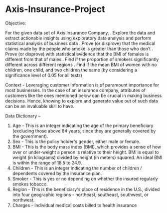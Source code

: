 # Axis-Insurance-Project


Objective:

For the given data set of Axis Insurance Company,
 . Explore the data and extract actionable insights using exploratory data analysis and perform statistical analysis of business data
 . Prove (or disprove) that the medical claims made by the people who smoke is greater than those who don’t
 . Prove (or disprove) with statistical evidence that the BMI of females is different from that of males
 . Find if the proportion of smokers significantly different across different regions
  . Find if the mean BMI of women with no children, one child, and two children the same
(by considering a significance level of 0.05 for all tests)

Context - Leveraging customer information is of paramount importance for most businesses. In the case of an insurance company, attributes of customers like the ones mentioned below can be crucial in making business decisions. Hence, knowing to explore and generate value out of such data can be an invaluable skill to have.

Data Dictionary –
1.	Age - This is an integer indicating the age of the primary beneficiary (excluding those above 64 years, since they are generally covered by the government).
2.	Sex - This is the policy holder's gender, either male or female.
3.	BMI - This is the body mass index (BMI), which provides a sense of how over or under-weight a person is relative to their height. BMI is equal to weight (in kilograms) divided by height (in meters) squared. An ideal BMI is within the range of 18.5 to 24.9.
4.	Children - This is an integer indicating the number of children / dependents covered by the insurance plan.
5.	Smoker - This is yes or no depending on whether the insured regularly smokes tobacco.
6.	Region - This is the beneficiary's place of residence in the U.S., divided into four geographic regions - northeast, southeast, southwest, or northwest.
7.	Charges - Individual medical costs billed to health insurance
